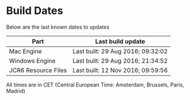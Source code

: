 # Build Dates

Below are the last known dates to updates

Part | Last build update
-----|-----
Mac Engine | Last built: 29 Aug 2016; 09:32:02
Windows Engine | Last built: 29 Aug 2016; 21:34:52
JCR6 Resource Files | Last built: 12 Nov 2016; 09:59:56
All times are in CET (Central European Time: Amsterdam, Brussels, Paris, Madrid)



